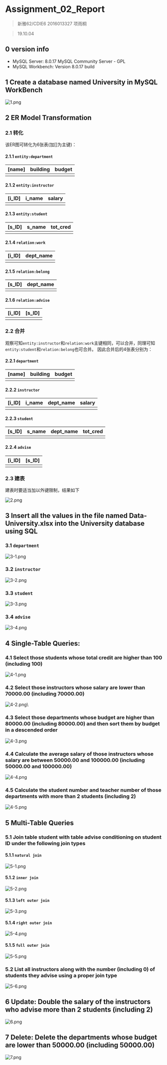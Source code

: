 # Assignment_02_Report
> 新雅62/CDIE6 2016013327 项雨桐

> 19.10.04

## 0 version info
* MySQL Server: 8.0.17 MySQL Community Server - GPL
* MySQL Workbench: Version 8.0.17 build

## 1 Create a database named University in MySQL WorkBench
![1.png](https://i.loli.net/2019/10/04/Q9n3XLHYBwxShW4.png)

## 2 ER Model Transformation
### 2.1 转化
该ER图可转化为6张表(加[]为主键)：

#### 2.1.1 ``entity:department``

[name]| building | budget
--|--|--
 | | 
 
#### 2.1.2 ``entity:instructor``

[i_ID]| i_name | salary
--|--|--
 | | 

#### 2.1.3 ``entity:student``

[s_ID]| s_name | tot_cred
--|--|--
 | | 
 
#### 2.1.4 ``relation:work``

[i_ID]|dept_name
--|--
  |  |

#### 2.1.5 ``relation:belong``

[s_ID]|dept_name
--|--
  |  |

#### 2.1.6 ``relation:advise``

[i_ID]|[s_ID]
--|--
  |  |

### 2.2 合并
观察可知``entity:instructor``和``relation:work``主键相同，可以合并，同理可知``entity:student``和``relation:belong``也可合并。
因此合并后的4张表分别为：

#### 2.2.1 ``department``

[name]| building | budget
--|--|--
 | | 

#### 2.2.2 ``instructor``

[i_ID]| i_name | dept_name | salary
--|--|--|--
 | | |

#### 2.2.3 ``student``
[s_ID]| s_name | dept_name | tot_cred
--|--|--|--
 | | |

#### 2.2.4 ``advise``
[i_ID]|[s_ID]
--|--
  |  |

### 2.3 建表
建表时要适当加以外键限制，结果如下

![2.png](https://i.loli.net/2019/10/04/5Fx4AcaOUno9dzL.png)

## 3 Insert all the values in the file named Data-University.xlsx into the University database using SQL
### 3.1 ``department``
![3-1.png](https://i.loli.net/2019/10/04/JZ6WTVkoqzMIrHj.png)

### 3.2 ``instructor``
![3-2.png](https://i.loli.net/2019/10/04/2OINxk6ctRQpwSa.png)

### 3.3 ``student``
![3-3.png](https://i.loli.net/2019/10/04/TrVAGKDvg3jQPOu.png)

### 3.4 ``advise``
![3-4.png](https://i.loli.net/2019/10/04/mCeTDk2yF4XQloh.png)

## 4  Single-Table Queries:
### 4.1 Select those students whose total credit are higher than 100 (including 100)

![4-1.png](https://i.loli.net/2019/10/04/iJseBV7jF8ycu6o.png)

### 4.2 Select those instructors whose salary are lower than 70000.00 (including 70000.00)

![4-2.png](https://i.loli.net/2019/10/04/JRYEWgr3CxUufZn.png)\

### 4.3 Select those departments whose budget are higher than 80000.00 (including 80000.00) and then sort them by budget in a descended order

![4-3.png](https://i.loli.net/2019/10/04/TfadSGemcy5hpNX.png)

### 4.4 Calculate the average salary of those instructors whose salary are between 50000.00 and 100000.00 (including 50000.00 and 100000.00)

![4-4.png](https://i.loli.net/2019/10/04/glU2Dk3ruH4nAEF.png)

### 4.5 Calculate the student number and teacher number of those departments with more than 2 students (including 2)

![4-5.png](https://i.loli.net/2019/10/04/rKszLjSPlUmYxTB.png)

## 5 Multi-Table Queries

### 5.1 Join table student with table advise conditioning on student ID under the following join types


#### 5.1.1 ``natural join``
![5-1.png](https://i.loli.net/2019/10/04/x7uQnE6gqDbYWRc.png)

#### 5.1.2 ``inner join``
![5-2.png](https://i.loli.net/2019/10/04/CGqPhA5epVx12Mc.png)

#### 5.1.3 ``left outer join``
![5-3.png](https://i.loli.net/2019/10/04/LzBW3kTrjI2eYpQ.png)

#### 5.1.4 ``right outer join``
![5-4.png](https://i.loli.net/2019/10/04/N3n1mrH8IRLuPfw.png)

#### 5.1.5 ``full outer join``
![5-5.png](https://i.loli.net/2019/10/04/MubiaomSnXAfZY5.png)

### 5.2 List all instructors along with the number (including 0) of students they advise using a proper join type

![5-6.png](https://i.loli.net/2019/10/04/o1tFwAkRWycq9um.png)

## 6 Update: Double the salary of the instructors who advise more than 2 students (including 2)

![6.png](https://i.loli.net/2019/10/04/3ie6Q7RopKw8GNI.png)

## 7 Delete: Delete the departments whose budget are lower than 50000.00 (including 50000.00)

![7.png](https://i.loli.net/2019/10/04/qrhpQckAe7mEKvR.png)